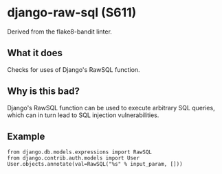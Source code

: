 # django-raw-sql (S611)
Derived from the flake8-bandit linter.
## What it does
Checks for uses of Django's RawSQL function.
## Why is this bad?
Django's RawSQL function can be used to execute arbitrary SQL queries,
which can in turn lead to SQL injection vulnerabilities.
## Example
```
from django.db.models.expressions import RawSQL
from django.contrib.auth.models import User
User.objects.annotate(val=RawSQL("%s" % input_param, []))
```